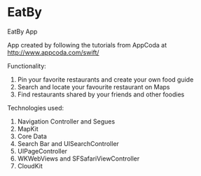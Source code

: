 # EatBy
EatBy App

App created by following the tutorials from AppCoda at http://www.appcoda.com/swift/

Functionality:
1. Pin your favorite restaurants and create your own food guide
2. Search and locate your favourite restaurant on Maps
3. Find restaurants shared by your friends and other foodies

Technologies used:
1. Navigation Controller and Segues
2. MapKit
3. Core Data
4. Search Bar and UISearchController
5. UIPageController
6. WKWebViews and SFSafariViewController
7. CloudKit
